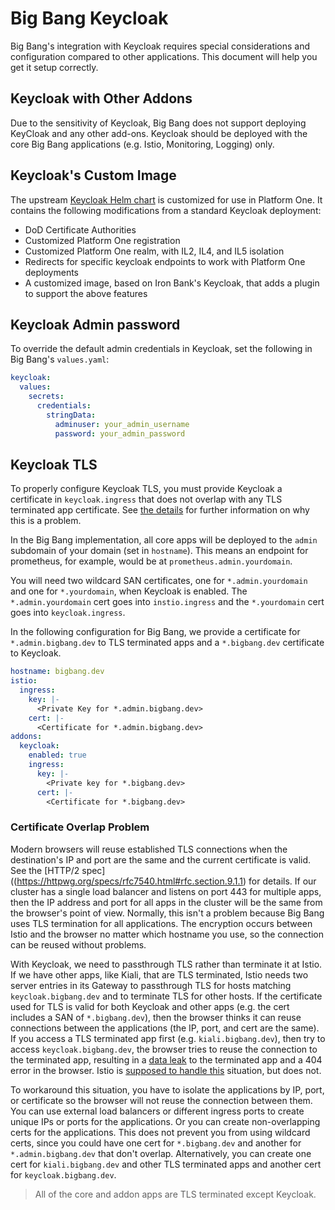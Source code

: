 # Big Bang Keycloak

Big Bang's integration with Keycloak requires special considerations and configuration compared to other applications.  This document will help you get it setup correctly.

## Keycloak with Other Addons

Due to the sensitivity of Keycloak, Big Bang does not support deploying KeyCloak and any other add-ons.  Keycloak should be deployed with the core Big Bang applications (e.g. Istio, Monitoring, Logging) only.

## Keycloak's Custom Image

The upstream [Keycloak Helm chart](https://repo1.dso.mil/platform-one/big-bang/apps/security-tools/keycloak) is customized for use in Platform One.  It contains the following modifications from a standard Keycloak deployment:

- DoD Certificate Authorities
- Customized Platform One registration
- Customized Platform One realm, with IL2, IL4, and IL5 isolation
- Redirects for specific keycloak endpoints to work with Platform One deployments
- A customized image, based on Iron Bank's Keycloak, that adds a plugin to support the above features

## Keycloak Admin password

To override the default admin credentials in Keycloak, set the following in Big Bang's `values.yaml`:

```yaml
keycloak:
  values:
    secrets:
      credentials:
        stringData:
          adminuser: your_admin_username
          password: your_admin_password
```

## Keycloak TLS

To properly configure Keycloak TLS, you must provide Keycloak a certificate in `keycloak.ingress` that does not overlap with any TLS terminated app certificate.  See [the details](#certificate-overlap-problem) for further information on why this is a problem.

In the Big Bang implementation, all core apps will be deployed to the `admin` subdomain of your domain (set in `hostname`).  This means an endpoint for prometheus, for example, would be at `prometheus.admin.yourdomain`.

You will need two wildcard SAN certificates, one for `*.admin.yourdomain` and one for `*.yourdomain`, when Keycloak is enabled.  The `*.admin.yourdomain` cert goes into `instio.ingress` and the `*.yourdomain` cert goes into `keycloak.ingress`.

In the following configuration for Big Bang, we provide a certificate for `*.admin.bigbang.dev` to TLS terminated apps and a `*.bigbang.dev` certificate to Keycloak.

```yaml
hostname: bigbang.dev
istio:
  ingress:
    key: |-
      <Private Key for *.admin.bigbang.dev>
    cert: |-
      <Certificate for *.admin.bigbang.dev>
addons:
  keycloak:
    enabled: true
    ingress:
      key: |-
        <Private key for *.bigbang.dev>
      cert: |-
        <Certificate for *.bigbang.dev>
```

### Certificate Overlap Problem

Modern browsers will reuse established TLS connections when the destination's IP and port are the same and the current certificate is valid.  See the [HTTP/2 spec]((https://httpwg.org/specs/rfc7540.html#rfc.section.9.1.1) for details.  If our cluster has a single load balancer and listens on port 443 for multiple apps, then the IP address and port for all apps in the cluster will be the same from the browser's point of view.  Normally, this isn't a problem because Big Bang uses TLS termination for all applications.  The encryption occurs between Istio and the browser no matter which hostname you use, so the connection can be reused without problems.

With Keycloak, we need to passthrough TLS rather than terminate it at Istio.  If we have other apps, like Kiali, that are TLS terminated, Istio needs two server entries in its Gateway to passthrough TLS for hosts matching `keycloak.bigbang.dev` and to terminate TLS for other hosts.  If the certificate used for TLS is valid for both Keycloak and other apps (e.g. the cert includes a SAN of `*.bigbang.dev`), then the browser thinks it can reuse connections between the applications (the IP, port, and cert are the same).  If you access a TLS terminated app first (e.g. `kiali.bigbang.dev`), then try to access `keycloak.bigbang.dev`, the browser tries to reuse the connection to the terminated app, resulting in a [data leak](https://cve.mitre.org/cgi-bin/cvename.cgi?name=CVE-2020-11767) to the terminated app and a 404 error in the browser.  Istio is [supposed to handle this](https://github.com/istio/istio/issues/13589) situation, but does not.

To workaround this situation, you have to isolate the applications by IP, port, or certificate so the browser will not reuse the connection between them.  You can use external load balancers or different ingress ports to create unique IPs or ports for the applications.  Or you can create non-overlapping certs for the applications.  This does not prevent you from using wildcard certs, since you could have one cert for `*.bigbang.dev` and another for `*.admin.bigbang.dev` that don't overlap.  Alternatively, you can create one cert for `kiali.bigbang.dev` and other TLS terminated apps and another cert for `keycloak.bigbang.dev`.

> All of the core and addon apps are TLS terminated except Keycloak.